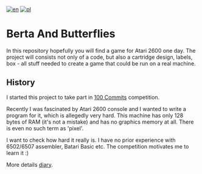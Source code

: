 [![en](https://img.shields.io/badge/lang-en-red.svg)](./README.md)
[![pl](https://img.shields.io/badge/lang-pl-green.svg)](./README.pl.md)

# Berta And Butterflies

In this repository hopefully you will find a game for Atari 2600 one day.
The project will consists not only of a code, but also a cartridge design, labels, box - all stuff needed to create a game that could be run on a real machine. 

## History

I started this project to take part in [100 Commits](https://100commitow.pl/) competition.

Recently I was fascinated by Atari 2600 console and I wanted to write a program for it, which is allegedly very hard. This machine has only 128 bytes of RAM (it's not a mistake) and has no graphics memory at all. There is even no such term as 'pixel'. 

I want to check how hard it really is. I have no prior experience with 6502/6507 assembler, Batari Basic etc. The competition motivates me to learn it :)

More details [diary](./DIARY.md).
